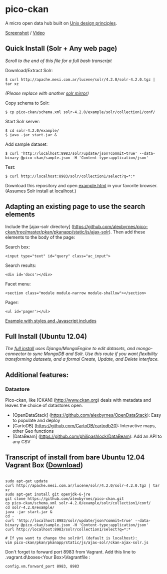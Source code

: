 pico-ckan
===================

A micro open data hub built on [Unix design principles](http://en.wikipedia.org/wiki/Unix_philosophy).

[Screenshot](https://github.com/alexbyrnes/pico-ckan/blob/master/screenshot_markup.md) / [Video](http://www.youtube.com/watch?v=1VL7y9VS5uw)

## Quick Install (Solr + Any web page)

*Scroll to the end of this file for a full bash transcript*

Download/Extract Solr:

    $ curl http://apache.mesi.com.ar/lucene/solr/4.2.0/solr-4.2.0.tgz | tar xz

*(Please replace with another [solr mirror](http://www.apache.org/dyn/closer.cgi/lucene/solr/4.2.0))*

Copy schema to Solr:

    $ cp pico-ckan/schema.xml solr-4.2.0/example/solr/collection1/conf/

Start Solr server:

    $ cd solr-4.2.0/example/
    $ java -jar start.jar &

Add sample dataset:

    $ curl 'http://localhost:8983/solr/update/json?commit=true' --data-binary @pico-ckan/sample.json -H 'Content-type:application/json'

Test:

    $ curl http://localhost:8983/solr/collection1/select?q=*:*

Download this repository and open [example.html](https://github.com/alexbyrnes/pico-ckan/blob/master/example.html) in your favorite browser.  (Assumes Solr install at localhost.)


## Adapting an existing page to use the search elements

Include the [ajax-solr directory] (https://github.com/alexbyrnes/pico-ckan/tree/master/pkan/pkanapp/static/js/ajax-solr).  Then add these elements to the body of the page:

Search box:

    <input type="text" id="query" class="ac_input">

Search results:

    <div id='docs'></div>

Facet menu:

    <section class="module module-narrow module-shallow"></section>

Pager:

    <ul id='pager'></ul>

[Example with styles and Javascript includes](https://github.com/alexbyrnes/pico-ckan/blob/master/example.html)


## Full Install (Ubuntu 12.04)

*The [full install](https://github.com/alexbyrnes/pico-ckan/blob/master/README_FULL.md) uses Django/MongoEngine to edit datasets, and mongo-connector to sync MongoDB and Solr.  Use this route if you want flexibility transforming datasets, and a formal Create, Update, and Delete interface.*


## Additional features:

### Datastore

Pico-ckan, like [CKAN] (http://www.ckan.org) deals with metadata and leaves the choice of datastores open.  

* [OpenDataStack] (https://github.com/alexbyrnes/OpenDataStack): Easy to populate and deploy
* [CartoDB] (https://github.com/CartoDB/cartodb20): Interactive maps, other Geo functions
* [DataBeam] (https://github.com/philipashlock/DataBeam): Add an API to any CSV


## Transcript of install from bare Ubuntu 12.04 Vagrant Box ([Download](http://cloud-images.ubuntu.com/precise/current/precise-server-cloudimg-vagrant-amd64-disk1.box))

```

sudo apt-get update
curl http://apache.mesi.com.ar/lucene/solr/4.2.0/solr-4.2.0.tgz | tar xz
sudo apt-get install git openjdk-6-jre
git clone https://github.com/alexbyrnes/pico-ckan.git
cp pico-ckan/schema.xml solr-4.2.0/example/solr/collection1/conf/
cd solr-4.2.0/example/
java -jar start.jar &
cd -
curl 'http://localhost:8983/solr/update/json?commit=true' --data-binary @pico-ckan/sample.json -H 'Content-type:application/json'
curl http://localhost:8983/solr/collection1/select?q=*:*

# If you want to change the solrUrl (default is localhost):
vim pico-ckan/pkan/pkanapp/static/js/ajax-solr/ckan-ajax-solr.js

```

Don't forget to forward port 8983 from Vagrant.  Add this line to .vagrant.d\boxes\<Your Box>\Vagrantfile :

    config.vm.forward_port 8983, 8983    
